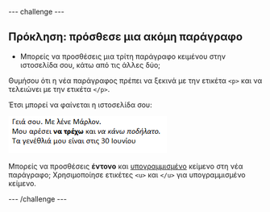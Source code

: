 --- challenge ---

## Πρόκληση: πρόσθεσε μια ακόμη παράγραφο

- Μπορείς να προσθέσεις μια τρίτη παράγραφο κειμένου στην ιστοσελίδα σου, κάτω από τις άλλες δύο;

Θυμήσου ότι η νέα παράγραφος πρέπει να ξεκινά με την ετικέτα `<p>` και να τελειώνει με την ετικέτα `</p>`.

Έτσι μπορεί να φαίνεται η ιστοσελίδα σου:

![screenshot](images/birthday-paragraph.png)

Μπορείς να προσθέσεις **έντονο** και <u>υπογραμμισμένο</u> κείμενο στη νέα παράγραφο; Χρησιμοποίησε ετικέτες `<u>` και `</u>` για υπογραμμισμένο κείμενο.

--- /challenge ---